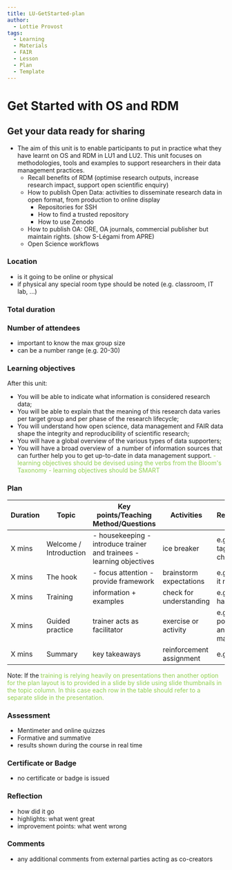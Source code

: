 ```yaml
---
title: LU-GetStarted-plan
author:
  - Lottie Provost
tags:
  - Learning
  - Materials
  - FAIR
  - Lesson
  - Plan
  - Template
---
```


# Get Started with OS and RDM 

## Get your data ready for sharing 
- The aim of this unit is to enable participants to put in practice what they have learnt on OS and RDM in LU1 and LU2. This unit focuses on methodologies, tools and examples to support researchers in their data management practices.
	- Recall benefits of RDM (optimise research outputs, increase research impact, support open scientific enquiry)
	- How to publish Open Data: activities to disseminate research data in open format, from production to online display 
		- Repositories for SSH
		- How to find a trusted repository
		- How to use Zenodo
	- How to publish OA: ORE, OA journals, commercial publisher but maintain rights. (show S-Légami from APRE)
	- Open Science workflows
### Location
- is it going to be online or physical
- if physical any special room type should be noted (e.g. classroom, IT lab, ...)

### Total duration

### Number of attendees
- important to know the max group size
- can be a number range (e.g. 20-30)

### Learning objectives
After this unit:
- You will be able to indicate what information is considered research data;
- You will be able to explain that the meaning of this research data varies per target group and per phase of the research lifecycle;
- You will understand how open science, data management and FAIR data shape the integrity and reproducibility of scientific research;
- You will have a global overview of the various types of data supporters;
- You will have a broad overview of  a number of information sources that can further help you to get up-to-date in data management support.
<font color="#92d050">- learning objectives should be devised using the verbs from the Bloom's Taxonomy</font>
<font color="#92d050">- learning objectives should be SMART</font>

### Plan
| Duration | Topic                  | Key points/Teaching Method/Questions                                   | Activities               | Resources                  |
|----------|------------------------|------------------------------------------------------------------------|--------------------------|----------------------------|
| X mins   | Welcome / Introduction | - housekeeping  - introduce trainer and trainees - learning objectives | ice breaker              | e.g. name tags, flip chart |
| X mins   | The hook               | - focus attention - provide framework                                  | brainstorm expectations  | e.g. post-it notes         |
| X mins   | Training               | information + examples                                                 | check for understanding  | e.g. pptx + handouts       |
| X mins   | Guided practice        | trainer acts as facilitator                                            | exercise or activity     | e.g. posters and markers   |
| X mins   | Summary                | key takeaways                                                          | reinforcement assignment | e.g. cards                 |

Note: If the <font color="#92d050">training is relying heavily on presentations then another option for the plan layout is to provided in a slide by slide using slide thumbnails in the topic column. In this case each row in the table should refer to a separate slide in the presentation.</font>


### Assessment
- Mentimeter and online quizzes
- Formative and summative
- results shown during the course in real time
### Certificate or Badge
- no certificate or badge is issued 

### Reflection
- how did it go
- highlights: what went great
- improvement points: what went wrong

### Comments
- any additional comments from external parties acting as co-creators